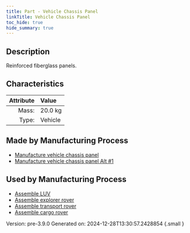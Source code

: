 ```yaml
---
title: Part - Vehicle Chassis Panel
linkTitle: Vehicle Chassis Panel
toc_hide: true
hide_summary: true
---
```


## Description
Reinforced fiberglass panels.

## Characteristics

| Attribute      | Value |
|--------:|:------|
|Mass:|20.0 kg|
|Type:|Vehicle|

## Made by Manufacturing Process

- [Manufacture vehicle chassis panel](/docs/definitions/process/manufacture-vehicle-chassis-panel)
- [Manufacture vehicle chassis panel Alt #1](/docs/definitions/process/manufacture-vehicle-chassis-panel-alt--1)

## Used by Manufacturing Process

- [Assemble LUV](/docs/definitions/process/assemble-luv)
- [Assemble explorer rover](/docs/definitions/process/assemble-explorer-rover)
- [Assemble transport rover](/docs/definitions/process/assemble-transport-rover)
- [Assemble cargo rover](/docs/definitions/process/assemble-cargo-rover)


Version: pre-3.9.0 Generated on: 2024-12-28T13:30:57.2428854
{.small }

